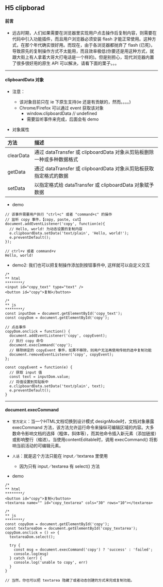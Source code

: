 ## H5 clipborad

#### 前言

- 远古时期，人们如果需要在浏览器里实现用户点击操作后复制内容，则需要在代码中引入功能插件，而且用户浏览器必须安装 flash 才能正常使用。这种方式，在那个年代确实很好用。而现在，由于各浏览器都抛弃了 flash (已死)，导致原先的复制操作方式不太能用，而且效率极低(你要还是用这种方式，就跟大街上有人拿着大哥大打电话是一个样的)。但是别担心，现代浏览器内置了很多很好用的原生 API 可以解决，请看下面的栗子。。。

----

#### clipboardData 对象

- 注意：
	- 该对象目前只在 ie 下原生支持(ie 还是有贡献的，然而。。。。)
	- Chrome/Firefox 可以通过 event 获取该对象
		- window.clipboardData // undefined
		- 需要监听事件来完成，后面会有 demo

- 对象属性

|方法|描述|
|:--|:--|
|clearData|通过 dataTransfer 或 clipboardData 对象从剪贴板删除一种或多种数据格式|
|getData|通过 dataTransfer 或 clipboardData 对象从剪贴板获取指定格式的数据|
|setData|以指定格式给 dataTransfer 或 clipboardData 对象赋予数据|

- demo

```
// 该事件需要用户执行 "ctrl+c" 或者 "command+c" 的操作
// 监听 copy 事件，【copy, paste, cut】
document.addEventListener('copy', function(e){
  // Hello, world! 为动态设置的复制内容
  e.clipboardData.setData('text/plain', 'Hello, world!');
  e.preventDefault();
});

// ctrl+v 或者 command+v
Hello, world!
```

- demo2: 我们也可以把复制操作添加到按钮事件中, 这样就可以自定义交互

```
/*
** html
********/ 
<input id="copy_text" type="text" />
<button id="copy">复制</button>

/*
** js
********/
const inputDom = document.getElementById('copy_text');
const copyDom = document.getElementById('copy');

// 点击事件
copyDom.onclick = function() {
  document.addEventListener('copy', copyEvent);
  // 执行 copy 命令
  document.execCommand('copy');
  // 移除绑定的 copyEvent 事件，如果不移除，则用户无法再使用传统的选中复制功能
  document.removeEventListener('copy', copyEvent);
};

const copyEvent = function(e) {
  // 获取 input 值
  const text = inputDom.value;
  // 将值设置到剪贴板中
  e.clipboardData.setData('text/plain', text);
  e.preventDefault();
}
```
----

#### document.execCommand

- `官方定义`：当一个HTML文档切换到设计模式 designMode时，文档对象暴露 execCommand 方法，该方法允许运行命令来操纵可编辑区域的内容。大多数命令影响文档的选择（粗体，斜体等），而其他命令插入新元素（添加链接）或影响整行（缩进）。当使用contentEditable时，调用 execCommand() 将影响当前活动的可编辑元素。

- `人话`：就是这个方法只能在 input／textarea 里使用
	- 因为只有 input／textarea 有 select() 方法

- demo

```
/*
** html
********/
<button id="copy">复制</button>
<textarea name="" id="copy_textarea" cols="30" rows="10"></textarea>

/*
** js
********/
const copyDom = document.getElementById('copy');
const textareaDom = document.getElementById('copy_textarea');
copyDom.onclick = () => {
  textareaDom.select();

  try {
    const msg = document.execCommand('copy') ? 'success' : 'failed';
    console.log(msg)
  } catch (err) {
    console.log('unable to copy', err)
  }
}

// 当然，你也可以把 textarea 隐藏了或者动态创建的方式来完成复制功能。
```